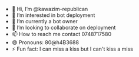 - 👋 Hi, I’m @kawazim-republican
- 👀 I’m interested in bot deployment 
- 🌱 I’m currently a bot owner 
- 💞️ I’m looking to collaborate on deployment 
- 📫 How to reach me contact 0748717580 
- 😄 Pronouns: 80@h4B3688 
- ⚡ Fun fact: I can miss a kiss but I can't kiss a miss

<!---
kawazim-republican/kawazim-republican is a ✨ special ✨ repository because its `README.md` (this file) appears on your GitHub profile.
You can click the Preview link to take a look at your changes.
--->
